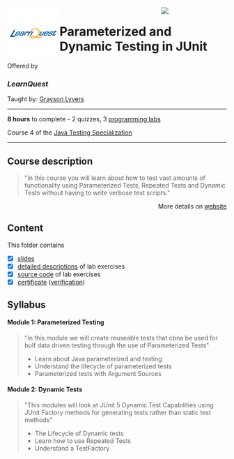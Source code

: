 <a href="https://www.coursera.org/learn/dynamic-j-unit-testing">
  <img src="/img/Java_Testing_logo.avif" width="150" align="right">
</a>

<img src="/img/LearnQuest_logo.png" width="120" align="left">

# Parameterized and Dynamic Testing in JUnit

Offered by 
### *LearnQuest*

Taught by: [Grayson Lyvers](https://www.coursera.org/instructor/~80014260)

---

**8 hours** to complete - 2 quizzes, 3 [programming labs](./Labs)

Course 4 of the [Java Testing Specialization](../) 

---

## Course description

>"In this course you will learn about how to test vast amounts of functionality using Parameterized Tests, Repeated Tests and Dynamic Tests without having to write verbose test scripts."

<p align="right">More details on <a href="https://www.coursera.org/learn/dynamic-j-unit-testing">website</a></p>

## Content
This folder contains 
- [x] [slides](./Slides/README.md) 
- [x] [detailed descriptions](./Labs) of lab exercises
- [x] [source code](./Codes) of lab exercises
- [x] [certificate](./Coursera_Certificate_Java_Testing_An_Introduction_to_TDD.pdf) ([verification](https://coursera.org/verify/PAZVHX3SCR9Z))

## Syllabus

#### Module 1: Parameterized Testing

>"In this module we will create reuseable tests that cbna be used for bulf data driven testing through the use of Parameterized Tests"
>- Learn about Java parameterized and testing
>- Understand the lifecycle of parameterized tests
>- Parameterized tests with Argument Sources

#### Module 2: Dynamic Tests

>"This modules will look at JUnit 5 Dynamic Test Capabilities using JUnit Factory methods for generating tests rather than static test methods"
>- The Lifecycle of Dynamic tests
>- Learn how to use Repeated Tests
>- Understand a TestFactory

